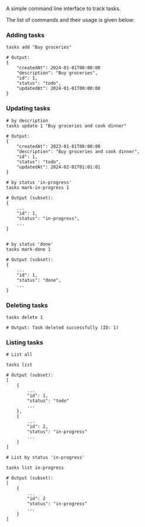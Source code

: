 A simple command line interface to track tasks.

The list of commands and their usage is given below:

### Adding tasks
```
tasks add "Buy groceries"

# Output:
{
    "createdAt": 2024-01-01T00:00:00
    "description": "Buy groceries",
    "id": 1,
    "status": "todo",
    "updatedAt": 2024-01-01T00:00:00
}
```

### Updating tasks
```
# by description
tasks update 1 "Buy groceries and cook dinner"

# Output:
{
    "createdAt": 2023-01-01T00:00:00
    "description": "Buy groceries and cook dinner",
    "id": 1,
    "status": "todo",
    "updatedAt": 2024-02-01T01:01:01
}

# by status 'in-progress'
tasks mark-in-progress 1

# Output (subset):
{   
    ...
    "id": 1,
    "status": "in-progress",
    ...
}


# by status 'done'
tasks mark-done 1

# Output (subset):
{
    ...
    "id": 1,
    "status": "done",
    ...
}
```

### Deleting tasks
```
tasks delete 1

# Output: Task deleted successfully (ID: 1)
```

### Listing tasks
```
# List all

tasks list

# Output (subset):
[
    {
        ...
        "id": 1,
        "status": "todo"
        ...
    },
    {
        ...
        "id": 2,
        "status": "in-progress"
        ...
    }
]

# List by status 'in-progress'

tasks list in-progress

# Output (subset):
[
    {
        ...
        "id": 2
        "status": "in-progress"
        ...
    }
]
```
